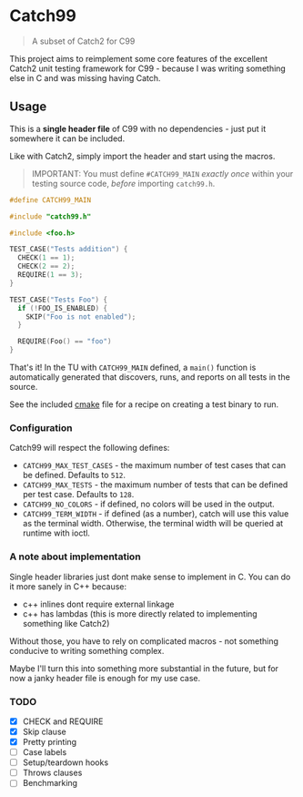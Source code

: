 # Catch99
> A subset of Catch2 for C99

This project aims to reimplement some core features of the excellent Catch2 unit testing framework for C99 - because I was writing something else in C and was missing having Catch.

## Usage
This is a **single header file** of C99 with no dependencies - just put it somewhere it can be included.

Like with Catch2, simply import the header and start using the macros.

> IMPORTANT: You must define `#CATCH99_MAIN` *exactly once* within your testing source code, *before* importing `catch99.h`.

```c
#define CATCH99_MAIN

#include "catch99.h"

#include <foo.h>

TEST_CASE("Tests addition") {
  CHECK(1 == 1);
  CHECK(2 == 2);
  REQUIRE(1 == 3);
}

TEST_CASE("Tests Foo") {
  if (!FOO_IS_ENABLED) {
    SKIP("Foo is not enabled");
  }

  REQUIRE(Foo() == "foo")
}
```

That's it! In the TU with `CATCH99_MAIN` defined, a `main()` function is automatically generated that discovers, runs, and reports on all tests in the source.  

See the included [cmake](./CMakeLists.txt) file for a recipe on creating a test binary to run.

### Configuration
Catch99 will respect the following defines:

- `CATCH99_MAX_TEST_CASES` - the maximum number of test cases that can be defined. Defaults to `512`.
- `CATCH99_MAX_TESTS` - the maximum number of tests that can be defined per test case. Defaults to `128`.
- `CATCH99_NO_COLORS` - if defined, no colors will be used in the output.
- `CATCH99_TERM_WIDTH` - if defined (as a number), catch will use this value as the terminal width. Otherwise, the terminal width will be queried at runtime with ioctl.

### A note about implementation
Single header libraries just dont make sense to implement in C. You can do it more sanely in C++ because:
- c++ inlines dont require external linkage
- c++ has lambdas (this is more directly related to implementing something like Catch2)

Without those, you have to rely on complicated macros - not something conducive to writing something complex. 

Maybe I'll turn this into something more substantial in the future, but for now a janky header file is enough for my use case.

### TODO
- [x] CHECK and REQUIRE
- [x] Skip clause
- [x] Pretty printing
- [ ] Case labels
- [ ] Setup/teardown hooks
- [ ] Throws clauses
- [ ] Benchmarking
